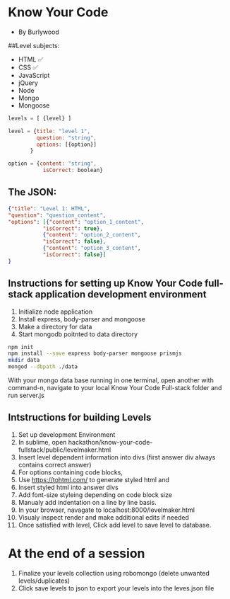 # Know Your Code
 - By Burlywood

##Level subjects:
- HTML ✅
- CSS ✅
- JavaScript
- jQuery
- Node
- Mongo
- Mongoose


```javascript
levels = [ {level} ]

level = {title: "level 1",
         question: "string",
         options: [{option}]
       }

option = {content: "string",
           isCorrect: boolean}
```
## The JSON:
```json
{"title": "Level 1: HTML",
"question": "question_content",
"options": [{"content": "option_1_content",
           "isCorrect": true},
           {"content": "option_2_content",
           "isCorrect": false},
           {"content": "option_3_content",
           "isCorrect": false}]
}
```
## Instructions for setting up Know Your Code full-stack application development environment
1. Initialize node application
2. Install express, body-parser and mongoose
3. Make a directory for data
4. Start mongodb poitnted to data directory
```bash
npm init
npm install --save express body-parser mongoose prismjs
mkdir data
mongod --dbpath ./data
```
With your mongo data base running in one terminal, open another with command-n, navigate to your local Know Your Code Full-stack folder and run server.js

## Intstructions for building Levels
1. Set up development Environment
2. In sublime, open hackathon/know-your-code-fullstack/public/levelmaker.html
3. Insert level dependent information into divs (first answer div always contains correct answer)
4. For options containing code blocks, 
  1. Use https://tohtml.com/ to generate styled html and 
  2. Insert styled html into answer divs 
  3. Add font-size styleing depending on code block size
  4. Manualy add indentation on a line by line basis.
5. In your browser, navagate to localhost:8000/levelmaker.html
6. Visualy inspect render and make additional edits if needed
7. Once satisfied with level, Click add level to save level to database.

# At the end of a session

1. Finalize your levels collection using robomongo (delete unwanted levels/duplicates)
2. Click save levels to json to export your levels into the leves.json file


